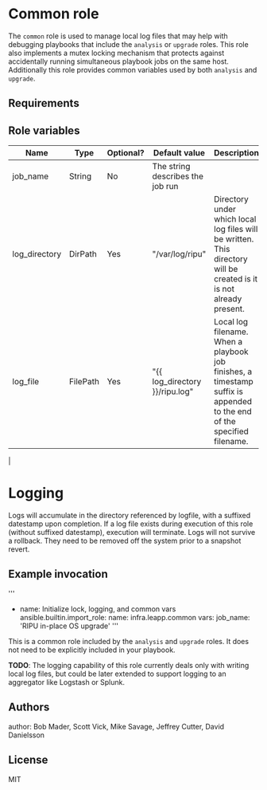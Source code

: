 # Common role

The `common` role is used to manage local log files that may help with debugging playbooks that include the `analysis` or `upgrade` roles. 
This role also implements a mutex locking mechanism that protects against accidentally running simultaneous playbook jobs on the same host.  
Additionally this role provides common variables used by both `analysis` and `upgrade`.

## Requirements 

## Role variables
| Name                  | Type | Optional? | Default value | Description                                         |
|-----------------------|--------|-----------|---------------|-------------------------------------------------|
| job_name | String | No | The string describes the job run |
| log_directory | DirPath | Yes | "/var/log/ripu" | Directory under which local log files will be written. This directory will be created is it is not already present. |
| log_file | FilePath | Yes | "{{ log_directory }}/ripu.log" | Local log filename. When a playbook job finishes, a timestamp suffix is appended to the end of the specified filename. |
| 


 # Logging 

Logs will accumulate in the directory referenced by logfile, with a suffixed datestamp upon completion.
If a log file exists during execution of this role (without suffixed datestamp), execution will terminate.
Logs will not survive a rollback. They need to be removed off the system prior to a snapshot revert.

## Example invocation
'''
- name: Initialize lock, logging, and common vars
  ansible.builtin.import_role:
    name: infra.leapp.common
  vars:
    job_name: 'RIPU in-place OS upgrade'
'''

This is a common role included by the `analysis` and `upgrade` roles. It does not need to be explicitly included in your playbook.


**TODO**: The logging capability of this role currently deals only with writing local log files, but could be later extended to support logging to an aggregator like Logstash or Splunk.

## Authors
author: Bob Mader, Scott Vick, Mike Savage, Jeffrey Cutter, David Danielsson

## License

MIT
